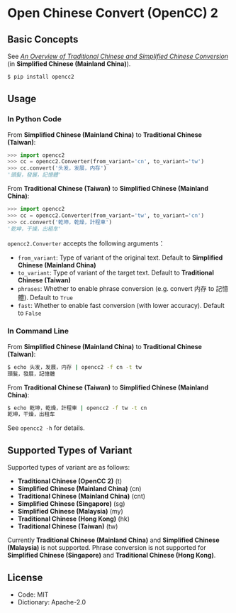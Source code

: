 # Open Chinese Convert (OpenCC) 2

## Basic Concepts

See [_An Overview of Traditional Chinese and Simplified Chinese Conversion_](https://zhuanlan.zhihu.com/p/104314323) (in **Simplified Chinese (Mainland China)**).

```sh
$ pip install opencc2
```

## Usage

### In Python Code

From **Simplified Chinese (Mainland China)** to **Traditional Chinese (Taiwan)**:

```python
>>> import opencc2
>>> cc = opencc2.Converter(from_variant='cn', to_variant='tw')
>>> cc.convert('头发，发展，内存')
'頭髮，發展，記憶體'
```

From **Traditional Chinese (Taiwan)** to **Simplified Chinese (Mainland China)**:

```python
>>> import opencc2
>>> cc = opencc2.Converter(from_variant='tw', to_variant='cn')
>>> cc.convert('乾坤，乾燥，計程車')
'乾坤，干燥，出租车'
```

`opencc2.Converter` accepts the following arguments：

* `from_variant`: Type of variant of the original text. Default to **Simplified Chinese (Mainland China)**
* `to_variant`: Type of variant of the target text. Default to **Traditional Chinese (Taiwan)**
* `phrases`: Whether to enable phrase conversion (e.g. convert <span lang="zh-CN">内存</span> to <span lang="zh-TW">記憶體</span>). Default to `True`
* `fast`: Whether to enable fast conversion (with lower accuracy). Default to `False`

### In Command Line

From **Simplified Chinese (Mainland China)** to **Traditional Chinese (Taiwan)**:

```sh
$ echo 头发，发展，内存 | opencc2 -f cn -t tw
頭髮，發展，記憶體
```

From **Traditional Chinese (Taiwan)** to **Simplified Chinese (Mainland China)**:

```sh
$ echo 乾坤，乾燥，計程車 | opencc2 -f tw -t cn
乾坤，干燥，出租车
```

See `opencc2 -h` for details.

## Supported Types of Variant

Supported types of variant are as follows:

* **Traditional Chinese (OpenCC 2)** (t)
* **Simplified Chinese (Mainland China)** (cn)
* **Traditional Chinese (Mainland China)** (cnt)
* **Simplified Chinese (Singapore)** (sg)
* **Simplified Chinese (Malaysia)** (my)
* **Traditional Chinese (Hong Kong)** (hk)
* **Traditional Chinese (Taiwan)** (tw)

Currently **Traditional Chinese (Mainland China)** and **Simplified Chinese (Malaysia)** is not supported. Phrase conversion is not supported for **Simplified Chinese (Singapore)** and **Traditional Chinese (Hong Kong)**.

## License

* Code: MIT
* Dictionary: Apache-2.0
